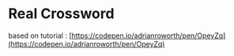 # Real Crossword
based on tutorial : [https://codepen.io/adrianroworth/pen/OpeyZq](https://codepen.io/adrianroworth/pen/OpeyZq)